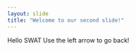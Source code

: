 ```yaml
---
layout: slide
title: "Welcome to our second slide!"
---
```

Hello SWAT
Use the left arrow to go back!
